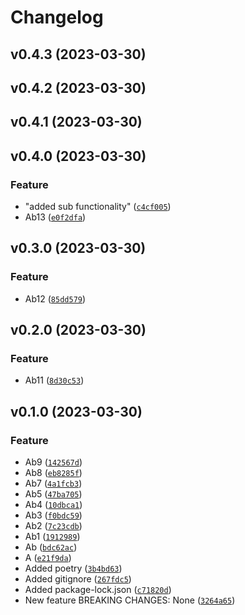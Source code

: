 # Changelog

<!--next-version-placeholder-->

## v0.4.3 (2023-03-30)


## v0.4.2 (2023-03-30)


## v0.4.1 (2023-03-30)


## v0.4.0 (2023-03-30)
### Feature
* "added sub functionality"  ([`c4cf005`](https://github.com/shilu10/demo-workflow-pypi/commit/c4cf0057048ad610d90d0db70477de5e3d405e97))
* Ab13 ([`e0f2dfa`](https://github.com/shilu10/demo-workflow-pypi/commit/e0f2dfab5da3e63729ed902394cc5a07738928dc))

## v0.3.0 (2023-03-30)
### Feature
* Ab12 ([`85dd579`](https://github.com/shilu10/demo-workflow-pypi/commit/85dd579698eb4862ae61c3e65f5e2e809d59bb49))

## v0.2.0 (2023-03-30)
### Feature
* Ab11 ([`8d30c53`](https://github.com/shilu10/demo-workflow-pypi/commit/8d30c53e7988e759b9223a374b6300377095c6db))

## v0.1.0 (2023-03-30)
### Feature
* Ab9 ([`142567d`](https://github.com/shilu10/demo-workflow-pypi/commit/142567decb28de5e5965a069efa67dd00eb3f7cb))
* Ab8 ([`eb8285f`](https://github.com/shilu10/demo-workflow-pypi/commit/eb8285f6a8f1d5246a847f1b2a47bdc7dfc8c8c2))
* Ab7 ([`4a1fcb3`](https://github.com/shilu10/demo-workflow-pypi/commit/4a1fcb3a00b11058cd6bb179d6616bd13bdcdc54))
* Ab5 ([`47ba705`](https://github.com/shilu10/demo-workflow-pypi/commit/47ba705b1dfd8dca62d2422259b4a6bc1aa7b2b5))
* Ab4 ([`10dbca1`](https://github.com/shilu10/demo-workflow-pypi/commit/10dbca1129014c584b9b9b03644936e4a76ee77d))
* Ab3 ([`f0bdc59`](https://github.com/shilu10/demo-workflow-pypi/commit/f0bdc592d67f932ba505d1a7cd582028aae24372))
* Ab2 ([`7c23cdb`](https://github.com/shilu10/demo-workflow-pypi/commit/7c23cdb8636296f48bb6c7803db821137971290d))
* Ab1 ([`1912989`](https://github.com/shilu10/demo-workflow-pypi/commit/1912989c513f88fdf05872916cc68b1589f52339))
* Ab ([`bdc62ac`](https://github.com/shilu10/demo-workflow-pypi/commit/bdc62ac5a865508340fb47404a1cc1b6cdf4844c))
* A ([`e21f9da`](https://github.com/shilu10/demo-workflow-pypi/commit/e21f9daac4177b969b396ec4e0d5810e84ba14ee))
* Added poetry ([`3b4bd63`](https://github.com/shilu10/demo-workflow-pypi/commit/3b4bd6366d42f70bd1f339f23fbf95a2c36246ce))
* Added gitignore ([`267fdc5`](https://github.com/shilu10/demo-workflow-pypi/commit/267fdc5276848d62529599a6fe640c654080d1e9))
* Added package-lock.json ([`c71820d`](https://github.com/shilu10/demo-workflow-pypi/commit/c71820dfd462b645daec14e7a7e05d46415db670))
* New feature      BREAKING CHANGES: None ([`3264a65`](https://github.com/shilu10/demo-workflow-pypi/commit/3264a65a721d6dd4c890870ee5e11836939783c9))

